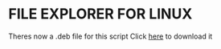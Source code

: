 # FILE EXPLORER FOR LINUX


Theres now a .deb file for this script Click [here](<https://github.com/Momwhyareyouhere/File-Explorer/releases/download/download/file-explorer.deb>) to download it
